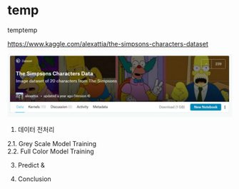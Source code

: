 # temp
temptemp

https://www.kaggle.com/alexattia/the-simpsons-characters-dataset

<img src = './The Simpsons Kaggle screen shot.jpg' width='100%' height='50%'>



1. 데이터 전처리<br>

2.1.  Grey Scale Model Training <br>
2.2.  Full Color Model Training <br>

3. Predict & <br>

4. Conclusion <br>
